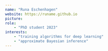 ```yaml
---
name: "Runa Eschenhagen"
website: https://runame.github.io
picture:
role:
    - "PhD student 2023"
interests:
    - "training algorithms for deep learning"
    - "approximate Bayesian inference"
---
```

